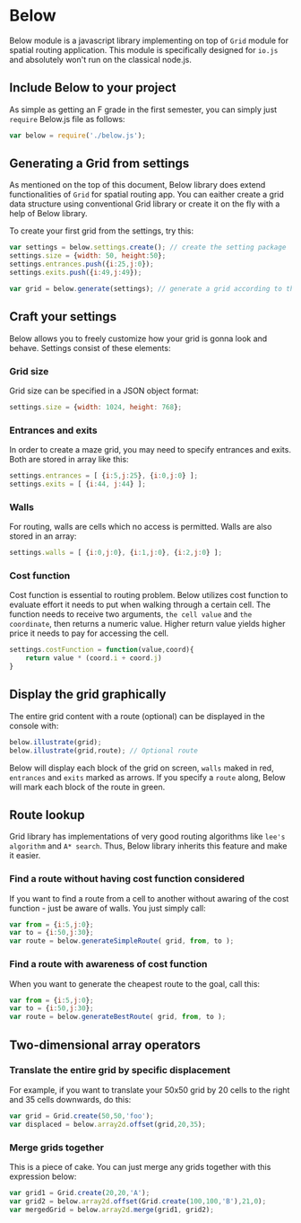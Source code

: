 # Below 

Below module is a javascript library implementing on top of `Grid` module for spatial routing application. This module is specifically designed for `io.js` and absolutely won't run on the classical node.js.

## Include Below to your project
As simple as getting an F grade in the first semester, you can simply just `require` Below.js file as follows:

```javascript
var below = require('./below.js');
```

## Generating a Grid from settings
As mentioned on the top of this document, Below library does extend functionalities of `Grid` for spatial routing app. You can eaither create a grid data structure using conventional Grid library or create it on the fly with a help of Below library.

To create your first grid from the settings, try this:
```javascript
var settings = below.settings.create(); // create the setting package
settings.size = {width: 50, height:50};
settings.entrances.push({i:25,j:0});
settings.exits.push({i:49,j:49});

var grid = below.generate(settings); // generate a grid according to the settings
```

## Craft your settings
Below allows you to freely customize how your grid is gonna look and behave. Settings consist of these elements:

### Grid size
Grid size can be specified in a JSON object format:
```javascript
settings.size = {width: 1024, height: 768};
```

### Entrances and exits
In order to create a maze grid, you may need to specify entrances and exits. Both are stored in array like this:
```javascript
settings.entrances = [ {i:5,j:25}, {i:0,j:0} ];
settings.exits = [ {i:44, j:44} ];
```

### Walls
For routing, walls are cells which no access is permitted. Walls are also stored in an array:
```javascript
settings.walls = [ {i:0,j:0}, {i:1,j:0}, {i:2,j:0} ];
```

### Cost function
Cost function is essential to routing problem. Below utilizes cost function to evaluate effort it needs to put when walking through a certain cell. The function needs to receive two arguments, `the cell value` and `the coordinate`, then returns a numeric value. Higher return value yields higher price it needs to pay for accessing the cell.
```javascript
settings.costFunction = function(value,coord){
	return value * (coord.i + coord.j)
}
```

## Display the grid graphically
The entire grid content with a route (optional) can be displayed in the console with:
```javascript
below.illustrate(grid); 
below.illustrate(grid,route); // Optional route
```

Below will display each block of the grid on screen, `walls` maked in red, `entrances` and `exits` marked as arrows. If you specify a `route` along, Below will mark each block of the route in green.

## Route lookup
Grid library has implementations of very good routing algorithms like `lee's algorithm` and `A* search`. Thus, Below library inherits this feature and make it easier.

### Find a route without having cost function considered
If you want to find a route from a cell to another without awaring of the cost function - just be aware of walls. You just simply call:
```javascript
var from = {i:5,j:0};
var to = {i:50,j:30};
var route = below.generateSimpleRoute( grid, from, to );
```

### Find a route with awareness of cost function
When you want to generate the cheapest route to the goal, call this:
```javascript
var from = {i:5,j:0};
var to = {i:50,j:30};
var route = below.generateBestRoute( grid, from, to );
```

## Two-dimensional array operators
### Translate the entire grid by specific displacement
For example, if you want to translate your 50x50 grid by 20 cells to the right and 35 cells downwards, do this:
```javascript
var grid = Grid.create(50,50,'foo');
var displaced = below.array2d.offset(grid,20,35);
```

### Merge grids together
This is a piece of cake. You can just merge any grids together with this expression below:
```javascript
var grid1 = Grid.create(20,20,'A');
var grid2 = below.array2d.offset(Grid.create(100,100,'B'),21,0);
var mergedGrid = below.array2d.merge(grid1, grid2); 
```








